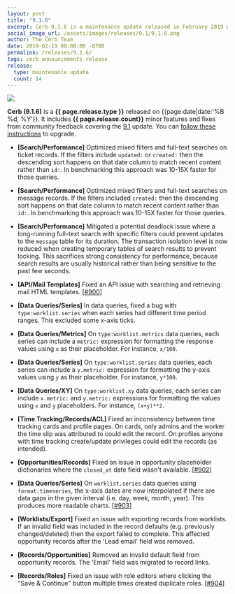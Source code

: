 ```yaml
---
layout: post
title: "9.1.6"
excerpt: Cerb 9.1.6 is a maintenance update released in February 2019 with 14 minor features and fixes from community feedback.
social_image_url: /assets/images/releases/9.1/9.1.6.png
author: The Cerb Team
date: 2019-02-19 00:00:00 -0700
permalink: /releases/9.1.6/
tags: cerb announcements release
release:
  type: maintenance update
  count: 14
---
```


<div class="cerb-screenshot">
<img src="{{page.social_image_url}}" class="screenshot">
</div>

**Cerb (9.1.6)** is a **{{ page.release.type }}** released on {{page.date|date:'%B %d, %Y'}}. It includes **{{ page.release.count}}** minor features and fixes from community feedback covering the [9.1](/releases/9.1/) update.  You can [follow these instructions](/docs/upgrading/) to upgrade.

* **[Search/Performance]** Optimized mixed filters and full-text searches on ticket records. If the filters include `updated:` or `created:` then the descending sort happens on that date column to match recent content rather than `id:`. In benchmarking this approach was 10-15X faster for those queries.

* **[Search/Performance]** Optimized mixed filters and full-text searches on message records. If the filters included `created:` then the descending sort happens on that date column to match recent content rather than `id:`. In benchmarking this approach was 10-15X faster for those queries.

* **[Search/Performance]** Mitigated a potential deadlock issue where a long-running full-text search with specific filters could prevent updates to the `message` table for its duration. The transaction isolation level is now reduced when creating temporary tables of search results to prevent locking. This sacrifices strong consistency for performance, because search results are usually historical rather than being sensitive to the past few seconds.

* **[API/Mail Templates]** Fixed an API issue with searching and retrieving mail HTML templates. [[#900](https://github.com/jstanden/cerb/issues/900)]

* **[Data Queries/Series]** In data queries, fixed a bug with `type:worklist.series` when each series had different time period ranges. This excluded some x-axis ticks.

* **[Data Queries/Metrics]** On `type:worklist.metrics` data queries, each series can include a `metric:` expression for formatting the response values using `x` as their placeholder. For instance, `x/100`.

* **[Data Queries/Series]** On `type:worklist.series` data queries, each series can include a `y.metric:` expression for formatting the y-axis values using `y` as their placeholder. For instance, `y*100`.

* **[Data Queries/XY]** On `type:worklist.xy` data queries, each series can include `x.metric:` and `y.metric:` expressions for formatting the values using `x` and `y` placeholders. For instance, `(x+y)**2`.

* **[Time Tracking/Records/ACL]** Fixed an inconsistency between time tracking cards and profile pages. On cards, only admins and the worker the time slip was attributed to could edit the record. On profiles anyone with time tracking create/update privileges could edit the records (as intended).

* **[Opportunities/Records]** Fixed an issue in opportunity placeholder dictionaries where the `closed_at` date field wasn't available. [[#902](https://github.com/jstanden/cerb/issues/902)]

* **[Data Queries/Series]** On `worklist.series` data queries using `format:timeseries`, the x-axis dates are now interpolated if there are data gaps in the given interval (i.e. day, week, month, year). This produces more readable charts. [[#903](https://github.com/jstanden/cerb/issues/903)]

* **[Worklists/Export]** Fixed an issue with exporting records from worklists. If an invalid field was included in the record defaults (e.g. previously changed/deleted) then the export failed to complete. This affected opportunity records after the 'Lead email' field was removed.

* **[Records/Opportunities]** Removed an invalid default field from opportunity records. The 'Email' field was migrated to record links.

* **[Records/Roles]** Fixed an issue with role editors where clicking the "Save & Continue" button multiple times created duplicate roles. [[#904](https://github.com/jstanden/cerb/issues/904)]

